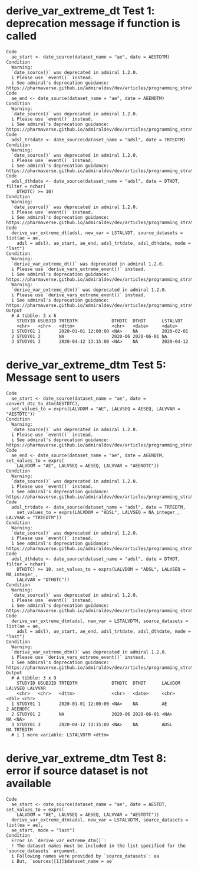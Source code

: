# derive_var_extreme_dt Test 1: deprecation message if function is called

    Code
      ae_start <- date_source(dataset_name = "ae", date = AESTDTM)
    Condition
      Warning:
      `date_source()` was deprecated in admiral 1.2.0.
      i Please use `event()` instead.
      i See admiral's deprecation guidance: https://pharmaverse.github.io/admiraldev/dev/articles/programming_strategy.html#deprecation
    Code
      ae_end <- date_source(dataset_name = "ae", date = AEENDTM)
    Condition
      Warning:
      `date_source()` was deprecated in admiral 1.2.0.
      i Please use `event()` instead.
      i See admiral's deprecation guidance: https://pharmaverse.github.io/admiraldev/dev/articles/programming_strategy.html#deprecation
    Code
      adsl_trtdate <- date_source(dataset_name = "adsl", date = TRTEDTM)
    Condition
      Warning:
      `date_source()` was deprecated in admiral 1.2.0.
      i Please use `event()` instead.
      i See admiral's deprecation guidance: https://pharmaverse.github.io/admiraldev/dev/articles/programming_strategy.html#deprecation
    Code
      adsl_dthdate <- date_source(dataset_name = "adsl", date = DTHDT, filter = nchar(
        DTHDTC) >= 10)
    Condition
      Warning:
      `date_source()` was deprecated in admiral 1.2.0.
      i Please use `event()` instead.
      i See admiral's deprecation guidance: https://pharmaverse.github.io/admiraldev/dev/articles/programming_strategy.html#deprecation
    Code
      derive_var_extreme_dt(adsl, new_var = LSTALVDT, source_datasets = list(ae = ae,
        adsl = adsl), ae_start, ae_end, adsl_trtdate, adsl_dthdate, mode = "last")
    Condition
      Warning:
      `derive_var_extreme_dt()` was deprecated in admiral 1.2.0.
      i Please use `derive_vars_extreme_event()` instead.
      i See admiral's deprecation guidance: https://pharmaverse.github.io/admiraldev/dev/articles/programming_strategy.html#deprecation
      Warning:
      `derive_var_extreme_dtm()` was deprecated in admiral 1.2.0.
      i Please use `derive_vars_extreme_event()` instead.
      i See admiral's deprecation guidance: https://pharmaverse.github.io/admiraldev/dev/articles/programming_strategy.html#deprecation
    Output
      # A tibble: 3 x 6
        STUDYID USUBJID TRTEDTM             DTHDTC  DTHDT      LSTALVDT  
        <chr>   <chr>   <dttm>              <chr>   <date>     <date>    
      1 STUDY01 1       2020-01-01 12:00:00 <NA>    NA         2020-02-01
      2 STUDY01 2       NA                  2020-06 2020-06-01 NA        
      3 STUDY01 3       2020-04-12 13:15:00 <NA>    NA         2020-04-12

# derive_var_extreme_dtm Test 5: Message sent to users

    Code
      ae_start <- date_source(dataset_name = "ae", date = convert_dtc_to_dtm(AESTDTC),
      set_values_to = exprs(LALVDOM = "AE", LALVSEQ = AESEQ, LALVVAR = "AESTDTC"))
    Condition
      Warning:
      `date_source()` was deprecated in admiral 1.2.0.
      i Please use `event()` instead.
      i See admiral's deprecation guidance: https://pharmaverse.github.io/admiraldev/dev/articles/programming_strategy.html#deprecation
    Code
      ae_end <- date_source(dataset_name = "ae", date = AEENDTM, set_values_to = exprs(
        LALVDOM = "AE", LALVSEQ = AESEQ, LALVVAR = "AEENDTC"))
    Condition
      Warning:
      `date_source()` was deprecated in admiral 1.2.0.
      i Please use `event()` instead.
      i See admiral's deprecation guidance: https://pharmaverse.github.io/admiraldev/dev/articles/programming_strategy.html#deprecation
    Code
      adsl_trtdate <- date_source(dataset_name = "adsl", date = TRTEDTM,
        set_values_to = exprs(LALVDOM = "ADSL", LALVSEQ = NA_integer_, LALVVAR = "TRTEDTM"))
    Condition
      Warning:
      `date_source()` was deprecated in admiral 1.2.0.
      i Please use `event()` instead.
      i See admiral's deprecation guidance: https://pharmaverse.github.io/admiraldev/dev/articles/programming_strategy.html#deprecation
    Code
      adsl_dthdate <- date_source(dataset_name = "adsl", date = DTHDT, filter = nchar(
        DTHDTC) >= 10, set_values_to = exprs(LALVDOM = "ADSL", LALVSEQ = NA_integer_,
        LALVVAR = "DTHDTC"))
    Condition
      Warning:
      `date_source()` was deprecated in admiral 1.2.0.
      i Please use `event()` instead.
      i See admiral's deprecation guidance: https://pharmaverse.github.io/admiraldev/dev/articles/programming_strategy.html#deprecation
    Code
      derive_var_extreme_dtm(adsl, new_var = LSTALVDTM, source_datasets = list(ae = ae,
        adsl = adsl), ae_start, ae_end, adsl_trtdate, adsl_dthdate, mode = "last")
    Condition
      Warning:
      `derive_var_extreme_dtm()` was deprecated in admiral 1.2.0.
      i Please use `derive_vars_extreme_event()` instead.
      i See admiral's deprecation guidance: https://pharmaverse.github.io/admiraldev/dev/articles/programming_strategy.html#deprecation
    Output
      # A tibble: 3 x 9
        STUDYID USUBJID TRTEDTM             DTHDTC  DTHDT      LALVDOM LALVSEQ LALVVAR
        <chr>   <chr>   <dttm>              <chr>   <date>     <chr>     <dbl> <chr>  
      1 STUDY01 1       2020-01-01 12:00:00 <NA>    NA         AE            2 AEENDTC
      2 STUDY01 2       NA                  2020-06 2020-06-01 <NA>         NA <NA>   
      3 STUDY01 3       2020-04-12 13:15:00 <NA>    NA         ADSL         NA TRTEDTM
      # i 1 more variable: LSTALVDTM <dttm>

# derive_var_extreme_dtm Test 8: error if source dataset is not available

    Code
      ae_start <- date_source(dataset_name = "ae", date = AESTDT, set_values_to = exprs(
        LALVDOM = "AE", LALVSEQ = AESEQ, LALVVAR = "AESTDTC"))
      derive_var_extreme_dtm(adsl, new_var = LSTALVDTM, source_datasets = list(ea = ae),
      ae_start, mode = "last")
    Condition
      Error in `derive_var_extreme_dtm()`:
      ! The dataset names must be included in the list specified for the `source_datasets` argument.
      i Following names were provided by `source_datasets`: ea
      i But, `sources[[1]]$dataset_name = ae`

